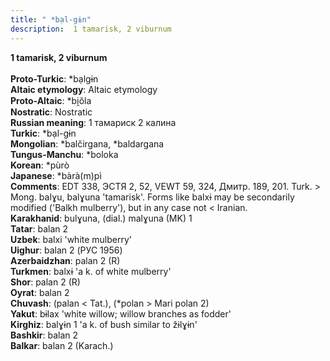 ```yaml
---
title: " *bạl-gɨn"
description:  1 tamarisk, 2 viburnum
---
```

<p data-pagefind-weight="0.5">
<strong> 1 tamarisk, 2 viburnum</strong><br><br>
<strong>Proto-Turkic</strong>:  *bạlgɨn<br>
<strong>Altaic etymology</strong>:  Altaic etymology<br>
<strong> Proto-Altaic</strong>:  *bi̯ŏla<br>
<strong>Nostratic</strong>:  Nostratic<br>
<strong>Russian meaning</strong>:  1 тамариск 2 калина<br>
<strong>Turkic</strong>:  *bạl-gɨn<br>
<strong>Mongolian</strong>:  *balčirgana, *baldargana<br>
<strong>Tungus-Manchu</strong>:  *boloka<br>
<strong>Korean</strong>:  *pùrò<br>
<strong>Japanese</strong>:  *bàrà(m)pì<br>
<strong>Comments</strong>:  EDT 338, ЭСТЯ 2, 52, VEWT 59, 324, Дмитр. 189, 201. Turk. > Mong. balɣu, balɣuna 'tamarisk'. Forms like balxɨ may be secondarily modified ('Balkh mulberry'), but in any case not < Iranian.<br>
<strong>Karakhanid</strong>:  bulɣuna, (dial.) malɣuna (MK) 1<br>
<strong>Tatar</strong>:  balan 2<br>
<strong>Uzbek</strong>:  balxi 'white mulberry'<br>
<strong>Uighur</strong>:  balan 2 (РУС 1956)<br>
<strong>Azerbaidzhan</strong>:  palan 2 (R)<br>
<strong>Turkmen</strong>:  balxɨ 'a k. of white mulberry'<br>
<strong>Shor</strong>:  palan 2 (R)<br>
<strong>Oyrat</strong>:  balan 2<br>
<strong>Chuvash</strong>:  (palan < Tat.), (*polan > Mari polan 2)<br>
<strong>Yakut</strong>:  bɨlax 'white willow; willow branches as fodder'<br>
<strong>Kirghiz</strong>:  balɣɨn 1 'a k. of bush similar to žɨlɣɨn'<br>
<strong>Bashkir</strong>:  balan 2<br>
<strong>Balkar</strong>:  balan 2 (Karach.)<br>

</p>
